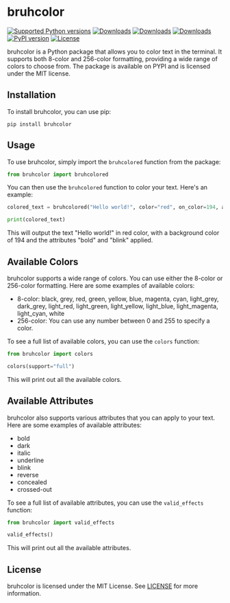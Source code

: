 # bruhcolor

[![Supported Python versions](https://img.shields.io/pypi/pyversions/termcolor.svg?logo=python&logoColor=FFE873)](https://pypi.org/project/bruhcolor/)
[![Downloads](https://static.pepy.tech/badge/bruhcolor)](https://pepy.tech/project/bruhcolor)
[![Downloads](https://static.pepy.tech/badge/bruhcolor/month)](https://pepy.tech/project/bruhcolor)
[![Downloads](https://static.pepy.tech/badge/bruhcolor/week)](https://pepy.tech/project/bruhcolor)
[![PyPI version](https://badge.fury.io/py/bruhcolor.svg)](https://badge.fury.io/py/bruhcolor)
[![License](https://img.shields.io/badge/license-MIT-blue.svg)](https://opensource.org/licenses/MIT)

bruhcolor is a Python package that allows you to color text in the terminal. It supports both 8-color and 256-color formatting, providing a wide range of colors to choose from. The package is available on PYPI and is licensed under the MIT license.

## Installation

To install bruhcolor, you can use pip:

```shell
pip install bruhcolor
```

## Usage

To use bruhcolor, simply import the `bruhcolored` function from the package:

```python
from bruhcolor import bruhcolored
```

You can then use the `bruhcolored` function to color your text. Here's an example:

```python
colored_text = bruhcolored("Hello world!", color="red", on_color=194, attrs=["bold", "blink"])

print(colored_text)
```

This will output the text "Hello world!" in red color, with a background color of 194 and the attributes "bold" and "blink" applied.

## Available Colors

bruhcolor supports a wide range of colors. You can use either the 8-color or 256-color formatting. Here are some examples of available colors:

- 8-color: black, grey, red, green, yellow, blue, magenta, cyan, light_grey, dark_grey, light_red, light_green, light_yellow, light_blue, light_magenta, light_cyan, white
- 256-color: You can use any number between 0 and 255 to specify a color.

To see a full list of available colors, you can use the `colors` function:

```python
from bruhcolor import colors

colors(support="full")
```

This will print out all the available colors.

## Available Attributes

bruhcolor also supports various attributes that you can apply to your text. Here are some examples of available attributes:

- bold
- dark
- italic
- underline
- blink
- reverse
- concealed
- crossed-out

To see a full list of available attributes, you can use the `valid_effects` function:

```python
from bruhcolor import valid_effects

valid_effects()
```

This will print out all the available attributes.

## License

bruhcolor is licensed under the MIT License. See [LICENSE](https://github.com/FNBBDevs/bruhcolor/blob/main/COPYING.txt) for more information.
